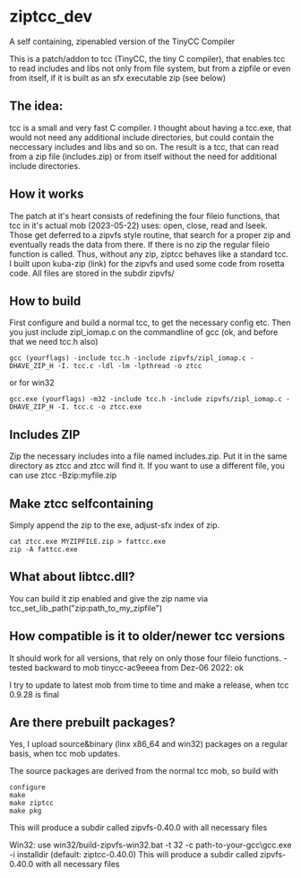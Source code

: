 # ziptcc_dev
A self containing, zipenabled version of the TinyCC Compiler

This is a patch/addon to tcc (TinyCC, the tiny C compiler), that enables tcc to read includes and libs not only from file system, but from a zipfile or even from itself, if it is built as an sfx executable zip (see below)

## The idea:
tcc is a small and very fast C compiler. I thought about having a tcc.exe, that would not need any additional include directories, but could contain the neccessary includes and libs and so on. The result is a tcc, that can read from a zip file (includes.zip) or from itself without the need for additional include directories.

## How it works
The patch at it's heart consists of redefining the four fileio functions, that tcc in it's actual mob (2023-05-22) uses: open, close, read and lseek.
Those get deferred to a zipvfs style routine, that search for a proper zip and eventually reads the data from there. If there is no zip the regular fileio function is called. Thus, without any zip, ziptcc behaves like a standard tcc. I built upon kuba-zip (link) for the zipvfs and used some code from rosetta code.
All files are stored in the subdir zipvfs/

## How to build
First configure and build a normal tcc, to get the necessary config etc. 
Then you just include zipl_iomap.c on the commandline of gcc (ok, and before that we need tcc.h also)

    gcc (yourflags) -include tcc.h -include zipvfs/zipl_iomap.c -DHAVE_ZIP_H -I. tcc.c -ldl -lm -lpthread -o ztcc
    
or for win32

    gcc.exe (yourflags) -m32 -include tcc.h -include zipvfs/zipl_iomap.c -DHAVE_ZIP_H -I. tcc.c -o ztcc.exe

## Includes ZIP
Zip the necessary includes into a file named includes.zip. Put it in the same directory as ztcc and ztcc will find it.
If you want to use a different file, you can use ztcc -Bzip:myfile.zip

## Make ztcc selfcontaining
Simply append the zip to the exe, adjust-sfx index of zip.

    cat ztcc.exe MYZIPFILE.zip > fattcc.exe 
    zip -A fattcc.exe

## What about libtcc.dll?
You can build it zip enabled and give the zip name via tcc_set_lib_path("zip:path_to_my_zipfile")

## How compatible is it to older/newer tcc versions
It should work for all versions, that rely on only those four fileio functions.
    - tested backward to mob tinycc-ac9eeea   from Dez-06 2022: ok

I try to update to latest mob from time to time and make a release, when tcc 0.9.28 is final

## Are there prebuilt packages?
Yes, I upload source&binary (linx x86_64 and win32) packages on a regular basis, when tcc mob updates.

The source packages are derived from the normal tcc mob, so build with

    configure
    make
    make ziptcc
    make pkg

This will produce a subdir called zipvfs-0.40.0 with all necessary files

Win32:
use 
  win32/build-zipvfs-win32.bat -t 32 -c path-to-your-gcc\gcc.exe -i installdir (default: ziptcc-0.40.0)
This will produce a subdir called zipvfs-0.40.0 with all necessary files


